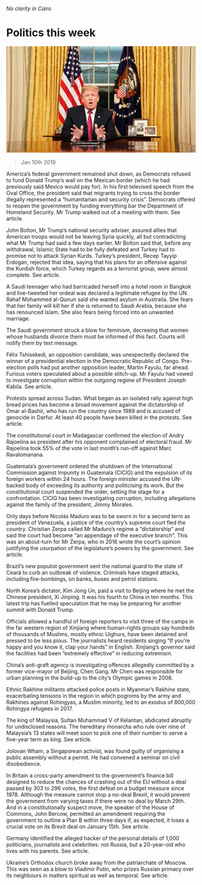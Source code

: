 ###### No clarity in Cairo

# Politics this week 

![image](images/20190112_wwp001.jpg) 

> Jan 10th 2019 

America’s federal government remained shut down, as Democrats refused to fund Donald Trump’s wall on the Mexican border (which he had previously said Mexico would pay for). In his first televised speech from the Oval Office, the president said that migrants trying to cross the border illegally represented a “humanitarian and security crisis”. Democrats offered to reopen the government by funding everything bar the Department of Homeland Security. Mr Trump walked out of a meeting with them. See article. 

John Bolton, Mr Trump’s national security adviser, assured allies that American troops would not be leaving Syria quickly, all but contradicting what Mr Trump had said a few days earlier. Mr Bolton said that, before any withdrawal, Islamic State had to be fully defeated and Turkey had to promise not to attack Syrian Kurds. Turkey’s president, Recep Tayyip Erdogan, rejected that idea, saying that his plans for an offensive against the Kurdish force, which Turkey regards as a terrorist group, were almost complete. See article. 

A Saudi teenager who had barricaded herself into a hotel room in Bangkok and live-tweeted her ordeal was declared a legitimate refugee by the UN. Rahaf Mohammed al-Qunun said she wanted asylum in Australia. She fears that her family will kill her if she is returned to Saudi Arabia, because she has renounced Islam. She also fears being forced into an unwanted marriage. 

The Saudi government struck a blow for feminism, decreeing that women whose husbands divorce them must be informed of this fact. Courts will notify them by text message. 

Félix Tshisekedi, an opposition candidate, was unexpectedly declared the winner of a presidential election in the Democratic Republic of Congo. Pre-election polls had put another opposition leader, Martin Fayulu, far ahead. Furious voters speculated about a possible stitch-up. Mr Fayulu had vowed to investigate corruption within the outgoing regime of President Joseph Kabila. See article. 

Protests spread across Sudan. What began as an isolated rally against high bread prices has become a broad movement against the dictatorship of Omar al-Bashir, who has run the country since 1989 and is accused of genocide in Darfur. At least 40 people have been killed in the protests. See article. 

The constitutional court in Madagascar confirmed the election of Andry Rajoelina as president after his opponent complained of electoral fraud. Mr Rajoelina took 55% of the vote in last month’s run-off against Marc Ravalomanana. 

Guatemala’s government ordered the shutdown of the International Commission against Impunity in Guatemala (CICIG) and the expulsion of its foreign workers within 24 hours. The foreign minister accused the UN-backed body of exceeding its authority and politicising its work. But the constitutional court suspended the order, setting the stage for a confrontation. CICIG has been investigating corruption, including allegations against the family of the president, Jimmy Morales. 

Only days before Nicolás Maduro was to be sworn in for a second term as president of Venezuela, a justice of the country’s supreme court fled the country. Christian Zerpa called Mr Maduro’s regime a “dictatorship” and said the court had become “an appendage of the executive branch”. This was an about-turn for Mr Zerpa, who in 2016 wrote the court’s opinion justifying the usurpation of the legislature’s powers by the government. See article. 

Brazil’s new populist government sent the national guard to the state of Ceará to curb an outbreak of violence. Criminals have staged attacks, including fire-bombings, on banks, buses and petrol stations. 

North Korea’s dictator, Kim Jong Un, paid a visit to Beijing where he met the Chinese president, Xi Jinping. It was his fourth to China in ten months. This latest trip has fuelled speculation that he may be preparing for another summit with Donald Trump. 

Officials allowed a handful of foreign reporters to visit three of the camps in the far western region of Xinjiang where human-rights groups say hundreds of thousands of Muslims, mostly ethnic Uighurs, have been detained and pressed to be less pious. The journalists heard residents singing “If you’re happy and you know it, clap your hands” in English. Xinjiang’s governor said the facilities had been “extremely effective” in reducing extremism. 

China’s anti-graft agency is investigating offences allegedly committed by a former vice-mayor of Beijing, Chen Gang. Mr Chen was responsible for urban planning in the build-up to the city’s Olympic games in 2008. 

Ethnic Rakhine militants attacked police posts in Myanmar’s Rakhine state, exacerbating tensions in the region in which pogroms by the army and Rakhines against Rohingyas, a Muslim minority, led to an exodus of 800,000 Rohingya refugees in 2017. 

The king of Malaysia, Sultan Muhammad V of Kelantan, abdicated abruptly for undisclosed reasons. The hereditary monarchs who rule over nine of Malaysia’s 13 states will meet soon to pick one of their number to serve a five-year term as king. See article. 

Jolovan Wham, a Singaporean activist, was found guilty of organising a public assembly without a permit. He had convened a seminar on civil disobedience. 

In Britain a cross-party amendment to the government’s finance bill designed to reduce the chances of crashing out of the EU without a deal passed by 303 to 296 votes, the first defeat on a budget measure since 1978. Although the measure cannot stop a no-deal Brexit, it would prevent the government from varying taxes if there were no deal by March 29th. And in a constitutionally suspect move, the speaker of the House of Commons, John Bercow, permitted an amendment requiring the government to outline a Plan B within three days if, as expected, it loses a crucial vote on its Brexit deal on January 15th. See article. 

Germany identified the alleged hacker of the personal details of 1,000 politicians, journalists and celebrities: not Russia, but a 20-year-old who lives with his parents. See article. 

Ukraine’s Orthodox church broke away from the patriarchate of Moscow. This was seen as a blow to Vladimir Putin, who prizes Russian primacy over its neighbours in matters spiritual as well as temporal. See article. 

